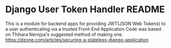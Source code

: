 # Django User Token Handler README
This is a module for backend apps for providing JWT(JSON Web Tokens) to a user authenticating via a trusted Front-End Application
Code was based on Thihara Nernjya's suggested method of making one. 
https://dzone.com/articles/securing-a-stateless-django-application



